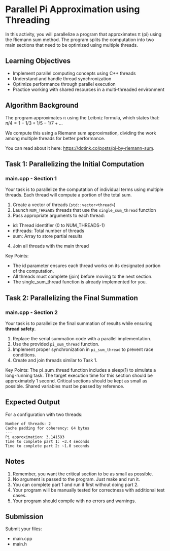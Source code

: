 # Parallel Pi Approximation using Threading

In this activity, you will parallelize a program that approximates π (pi) using the Riemann sum method. The program splits the computation into two main sections that need to be optimized using multiple threads.

## Learning Objectives
- Implement parallel computing concepts using C++ threads
- Understand and handle thread synchronization
- Optimize performance through parallel execution
- Practice working with shared resources in a multi-threaded environment

## Algorithm Background
The program approximates π using the Leibniz formula, which states that:
$π/4 = 1 - 1/3 + 1/5 - 1/7 + ...$

We compute this using a Riemann sum approximation, dividing the work among multiple threads for better performance.

You can read about it here: https://dotink.co/posts/pi-by-riemann-sum.

## Task 1: Parallelizing the Initial Computation
### main.cpp - Section 1
Your task is to parallelize the computation of individual terms using multiple threads. Each thread will compute a portion of the total sum.

1. Create a vector of threads (`std::vector<thread>`)
2. Launch `NUM_THREADS` threads that use the `single_sum_thread` function
3. Pass appropriate arguments to each thread:
  - id: Thread identifier (0 to NUM_THREADS-1)
  - nthreads: Total number of threads
  - sum: Array to store partial results
4. Join all threads with the main thread

Key Points:
- The id parameter ensures each thread works on its designated portion of the computation.
- All threads must complete (join) before moving to the next section.
- The single_sum_thread function is already implemented for you.

## Task 2: Parallelizing the Final Summation
### main.cpp - Section 2
Your task is to parallelize the final summation of results while ensuring **thread safety**.

1. Replace the serial summation code with a parallel implementation.
2. Use the provided `pi_sum_thread` function.
3. Implement proper synchronization in `pi_sum_thread` to prevent race conditions.
4. Create and join threads similar to Task 1.

Key Points:
The pi_sum_thread function includes a sleep(1) to simulate a long-running task.
The target execution time for this section should be approximately 1 second.
Critical sections should be kept as small as possible.
Shared variables must be passed by reference.

## Expected Output
For a configuration with two threads:

```
Number of threads: 2
Cache padding for coherency: 64 bytes
---
Pi approximation: 3.141593
Time to complete part 1: ~3.4 seconds
Time to complete part 2: ~1.0 seconds
```

## Notes
1. Remember, you want the critical section to be as small as possible.
1. No argument is passed to the program. Just make and run it.
1. You can complete part 1 and run it first without doing part 2.
1. Your program will be manually tested for correctness with additional test cases.
1. Your program should compile with no errors and warnings.

## Submission
Submit your files:
- main.cpp
- main.h
